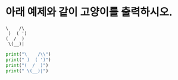 # 아래 예제와 같이 고양이를 출력하시오.
```
\    /\
 )  ( ')
(  /  )
 \(__)|
 ```

```python
print("\    /\\")
print(" )  ( ')")
print("(  /  )")
print(" \(__)|")
```
